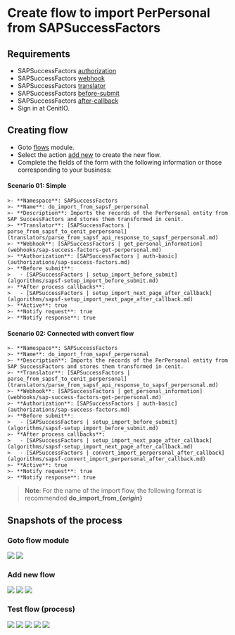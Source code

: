 # Create flow to import PerPersonal from SAPSuccessFactors

## Requirements

* SAPSuccessFactors [authorization](authorizations/SAPSuccessFactors-auth_basic.md)
* SAPSuccessFactors [webhook](webhooks/SAPSuccessFactors-get_perpersonal.md)
* SAPSuccessFactors [translator](translators/parse_from_sapsf_api_response_to_sapsf_perpersonal.md)
* SAPSuccessFactors [before-submit](algorithms/sapsf-setup_import_before_submit.md)
* SAPSuccessFactors [after-callback](algorithms/sapsf-setup_import_next_page_after_callback.md)
* Sign in at CenitIO.[<i class="fa fa-external-link" aria-hidden="true"></i>](https://cenit.io/users/sign_in)

## Creating flow

* Goto [flows](https://cenit.io/flow) module.
* Select the action [add new](https://cenit.io/flow/new) to create the new flow.
* Complete the fields of the form with the following information or those corresponding to your business:

<!-- tabs:start -->

#### **Scenario 01: Simple**

    >- **Namespace**: SAPSuccessFactors
    >- **Name**: do_import_from_sapsf_perpersonal
    >- **Description**: Imports the records of the PerPersonal entity from SAP SuccessFactors and stores them transformed in cenit.
    >- **Translator**: [SAPSuccessFactors | parse_from_sapsf_to_cenit_perpersonal](translators/parse_from_sapsf_api_response_to_sapsf_perpersonal.md)
    >- **Webhook**: [SAPSuccessFactors | get_personal_information](webhooks/sap-success-factors-get-perpersonal.md)
    >- **Authorization**: [SAPSuccessFactors | auth-basic](authorizations/sap-success-factors.md)
    >- **Before submit**: 
    >   - [SAPSuccessFactors | setup_import_before_submit](algorithms/sapsf-setup_import_before_submit.md)
    >- **After process callbacks**: 
    >   - [SAPSuccessFactors | setup_import_next_page_after_callback](algorithms/sapsf-setup_import_next_page_after_callback.md)
    >- **Active**: true
    >- **Notify request**: true
    >- **Notify response**: true

#### **Scenario 02: Connected with convert flow**

    >- **Namespace**: SAPSuccessFactors
    >- **Name**: do_import_from_sapsf_perpersonal
    >- **Description**: Imports the records of the PerPersonal entity from SAP SuccessFactors and stores them transformed in cenit.
    >- **Translator**: [SAPSuccessFactors | parse_from_sapsf_to_cenit_perpersonal](translators/parse_from_sapsf_api_response_to_sapsf_perpersonal.md)
    >- **Webhook**: [SAPSuccessFactors | get_personal_information](webhooks/sap-success-factors-get-perpersonal.md)
    >- **Authorization**: [SAPSuccessFactors | auth-basic](authorizations/sap-success-factors.md)
    >- **Before submit**: 
    >   - [SAPSuccessFactors | setup_import_before_submit](algorithms/sapsf-setup_import_before_submit.md)
    >- **After process callbacks**: 
    >   - [SAPSuccessFactors | setup_import_next_page_after_callback](algorithms/sapsf-setup_import_next_page_after_callback.md)
    >   - [SAPSuccessFactors | convert_import_perpersonal_after_callback](algorithms/sapsf-convert_import_perpersonal_after_callback.md)
    >- **Active**: true
    >- **Notify request**: true
    >- **Notify response**: true
    
<!-- tabs:end -->

> **Note**: For the name of the import flow, the following format is recommended **do_import_from\_\{*origin*\}**

## Snapshots of the process

### Goto flow module

   ![](../assets/snapshots/sap-sf-flow/snapshots-001.png)
   ![](../assets/snapshots/sap-sf-flow/snapshots-002.png)
    
### Add new flow

   ![](../assets/snapshots/sap-sf-flow/snapshots-003.png)
   ![](../assets/snapshots/sap-sf-flow/snapshots-004.png)
   ![](../assets/snapshots/sap-sf-flow/snapshots-005.png)
   
### Test flow (process)

   ![](../assets/snapshots/sap-sf-flow/snapshots-006.png)
   ![](../assets/snapshots/sap-sf-flow/snapshots-007.png)
   ![](../assets/snapshots/sap-sf-flow/snapshots-008.png)
   ![](../assets/snapshots/sap-sf-flow/snapshots-009.png)
   ![](../assets/snapshots/sap-sf-flow/snapshots-010.png)
